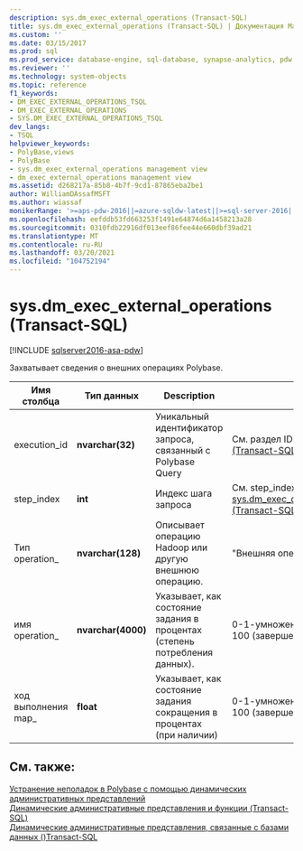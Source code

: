 ```yaml
---
description: sys.dm_exec_external_operations (Transact-SQL)
title: sys.dm_exec_external_operations (Transact-SQL) | Документация Майкрософт
ms.custom: ''
ms.date: 03/15/2017
ms.prod: sql
ms.prod_service: database-engine, sql-database, synapse-analytics, pdw
ms.reviewer: ''
ms.technology: system-objects
ms.topic: reference
f1_keywords:
- DM_EXEC_EXTERNAL_OPERATIONS_TSQL
- DM_EXEC_EXTERNAL_OPERATIONS
- SYS.DM_EXEC_EXTERNAL_OPERATIONS_TSQL
dev_langs:
- TSQL
helpviewer_keywords:
- PolyBase,views
- PolyBase
- sys.dm_exec_external_operations management view
- dm_exec_external_operations management view
ms.assetid: d268217a-85b8-4b7f-9cd1-87865eba2be1
author: WilliamDAssafMSFT
ms.author: wiassaf
monikerRange: '>=aps-pdw-2016||=azure-sqldw-latest||>=sql-server-2016||>=sql-server-linux-2017||=azuresqldb-mi-current'
ms.openlocfilehash: eefddb53fd663253f1491e64874d6a1458213a28
ms.sourcegitcommit: 0310fdb22916df013eef86fee44e660dbf39ad21
ms.translationtype: MT
ms.contentlocale: ru-RU
ms.lasthandoff: 03/20/2021
ms.locfileid: "104752194"
---
```

# <a name="sysdm_exec_external_operations-transact-sql"></a>sys.dm_exec_external_operations (Transact-SQL)
[!INCLUDE [sqlserver2016-asa-pdw](../../includes/applies-to-version/sqlserver2016-asa-pdw.md)]

  Захватывает сведения о внешних операциях Polybase.  
  
|Имя столбца|Тип данных|Description|Диапазон|  
|-----------------|---------------|-----------------|-----------|  
|execution_id|**nvarchar(32)**|Уникальный идентификатор запроса, связанный с Polybase Query|См. раздел ID в [sys.dm_exec_requests &#40;Transact-SQL&#41;](../../relational-databases/system-dynamic-management-views/sys-dm-exec-requests-transact-sql.md)|  
|step_index|**int**|Индекс шага запроса|См. step_index в [sys.dm_exec_distributed_request_steps &#40;Transact-SQL&#41;](../../relational-databases/system-dynamic-management-views/sys-dm-exec-distributed-request-steps-transact-sql.md)|  
|Тип operation_|**nvarchar(128)**|Описывает операцию Hadoop или другую внешнюю операцию.|"Внешняя операция Hadoop"|  
|имя operation_|**nvarchar(4000)**|Указывает, как состояние задания в процентах (степень потребления данных).|0-1-умноженное на коэффициент 100 (завершено)|  
|ход выполнения map_|**float**|Указывает, как состояние задания сокращения в процентах (при наличии)|0-1-умноженное на коэффициент 100 (завершено)|  
  
## <a name="see-also"></a>См. также:  
 [Устранение неполадок в Polybase с помощью динамических административных представлений](/previous-versions/sql/sql-server-2016/mt146389(v=sql.130))   
 [Динамические административные представления и функции (Transact-SQL)](~/relational-databases/system-dynamic-management-views/system-dynamic-management-views.md)   
 [Динамические административные представления, связанные с базами данных &#40;&#41;Transact-SQL ](../../relational-databases/system-dynamic-management-views/database-related-dynamic-management-views-transact-sql.md)  
  
